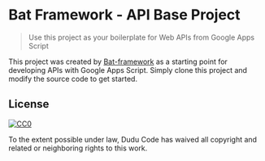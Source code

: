 # Bat Framework - API Base Project
> Use this project as your boilerplate for Web APIs from Google Apps Script

This project was created by [Bat-framework](https://github.com/ehduardu/bat-framework) as a starting point for developing APIs with Google Apps Script. Simply clone this project and modify the source code to get started.

## License

[![CC0](https://licensebuttons.net/p/zero/1.0/88x31.png)](https://creativecommons.org/publicdomain/zero/1.0/)

To the extent possible under law, Dudu Code has waived all copyright and related or neighboring rights to this work.